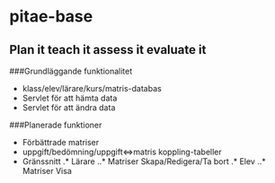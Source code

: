 # pitae-base
## Plan it teach it assess it evaluate it
###Grundläggande funktionalitet
* klass/elev/lärare/kurs/matris-databas
* Servlet för att hämta data
* Servlet för att ändra data

###Planerade funktioner
* Förbättrade matriser
* uppgift/bedömning/uppgift<=>matris koppling-tabeller
* Gränssnitt
.* Lärare
..* Matriser Skapa/Redigera/Ta bort
.* Elev
..* Matriser Visa

